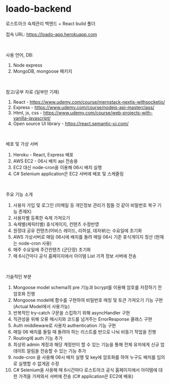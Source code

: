 # loado-backend
로스트아크 숙제관리 백엔드 + React build 폴더

접속 URL: https://loado-app.herokuapp.com

<br/>

사용 언어, DB:
  1. Node express
  2. MongoDB, mongoose 패키지

<br/>

참고/공부 자료 (일부만 기재)
  1. React - https://www.udemy.com/course/mernstack-nextjs-withsocketio/
  2. Express - https://www.udemy.com/course/nodejs-api-masterclass/
  3. Html, js, css - https://www.udemy.com/course/web-projects-with-vanilla-javascript/
  4. Open source UI library - https://react.semantic-ui.com/
 
<br/>

배포 및 가상 서버
  1. Heroku - React, Express 배포
  2. AWS EC2 - 06시 배치 api 전송용
  3. EC2 대신 node-cron을 이용해 06시 배치 실행
  4. C# Selenium application은 EC2 서버에 배포 및 스케줄링

<br/>

주요 기능 소개
  1. 사용자 가입 및 로그인 (이메일 등 개인정보 관리가 힘들 것 같아 비밀번호 복구 기능 존재X)
  2. 사용자별 등록한 숙제 가져오기
  3. 숙제별(케릭터별) 휴식게이지, 컨탠츠 수정반영
  4. 원정대 공유 컨탠츠(어비스 레이드, 리허설, 데자뷰)는 수요일에 초기화
  5. AWS 가상서버로 매일 06시에 배치를 돌려 매일 06시 기준 휴식게이지 정산 (현재는 node-cron 사용)
  6. 매주 수요일에 주간컨탠츠 (군단장) 초기화
  7. 매 6시간마다 공식 홈페이지에서 아이템 List 가격 정보 서버에 전송

<br/>

기술적인 부분
  1. Mongoose model schema의 pre 기능과 bcrypt를 이용해 암호를 저장하기 전 암호화 진행
  2. Mongoose model에 함수를 구현하여 비밀번호 매칭 및 토큰 가져오기 기능 구현 (Actual Model에서 사용가능)
  3. 반복적인 try-catch 구문을 스킵하기 위해 asyncHandler 구현
  4. 직관성을 위해 오류 메시지와 코드를 넘겨주는 ErrorResponse 클래스 구현
  5. Auth middleware로 사용자 authentication 기능 구현
  6. 매일 06 배치를 돌릴 때 돌려야 하는 리스트를 반으로 나눠 비동기 작업을 진행
  7. Routing에 auth 기능 추가
  8. 최상위 admin 계정과 해당 계정만이 할 수 있는 기능을 통해 전체 유저에게 신규 업데이트 알림을 전송할 수 있는 기능 추가
  9. node-cron 을 사용해 06시 배치 실행 및 key에 암호화를 하여 누구도 배치를 임의로 실행할 수 없게끔 수정
  10. C# Selenium을 사용해 매 6시간마다 로스트아크 공식 홈페이지에서 아이템에 대한 가격을 가져와서 서버에 전송 (C# application은 EC2에 배포)


